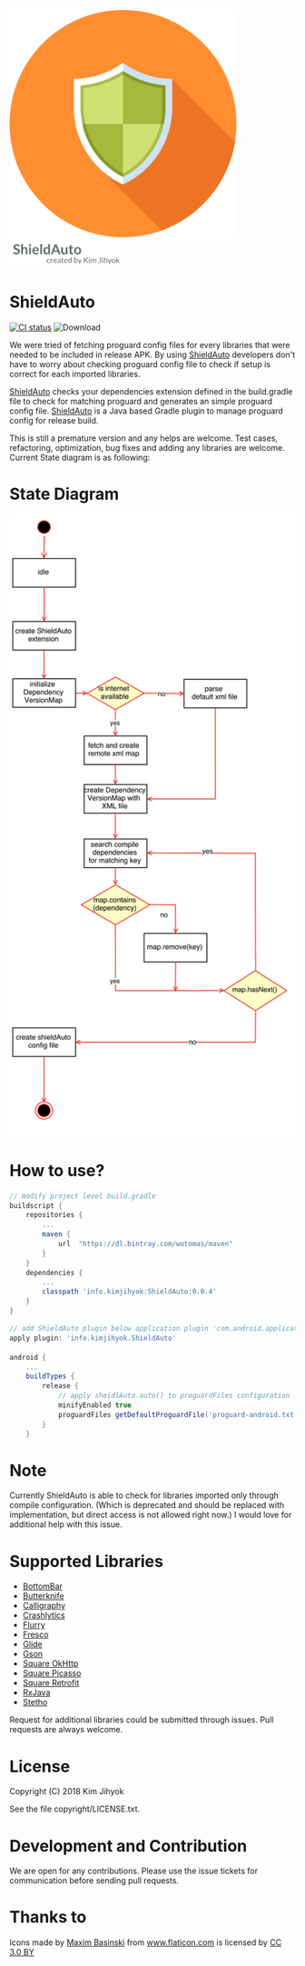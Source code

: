 [<img src="media/autoshield.png" width="400" />]() [<img src="media/name.png" width="200" />]()

# ShieldAuto
[![CI status](https://img.shields.io/badge/start%20with-why%3F-brightgreen.svg?style=flat)](https://github.com/wotomas/ShieldAuto) ![Download](https://api.bintray.com/packages/wotomas/maven/ShieldAuto/images/download.svg)

We were tried of fetching proguard config files for every libraries that were needed to be included in release APK. By using [ShieldAuto](https://github.com/wotomas/ShieldAuto/) developers don't have to worry about checking proguard config file to check if setup is correct for each imported libraries.

[ShieldAuto](https://github.com/wotomas/ShieldAuto/) checks your dependencies extension defined in the build.gradle file to check for matching proguard and generates an simple proguard config file. [ShieldAuto](https://github.com/wotomas/ShieldAuto/) is a Java based Gradle plugin to manage proguard config for release build.
 
This is still a premature version and any helps are welcome. Test cases, refactoring, optimization, bug fixes and adding any libraries are welcome. Current State diagram is as following: 

# State Diagram
[<img src="media/state_diagram.png" width="800" />]()

# How to use?
```gradle
// modify project level build.gradle
buildscript {
    repositories {
        ... 
        maven {
            url  "https://dl.bintray.com/wotomas/maven"
        }
    }
    dependencies {
        ...
        classpath 'info.kimjihyok:ShieldAuto:0.0.4'
    }
}
```

```gradle
// add ShieldAuto plugin below application plugin 'com.android.application' plugin
apply plugin: 'info.kimjihyok.ShieldAuto'

android {
    ...  
    buildTypes {
        release {
            // apply sheidlAuto.auto() to proguardFiles configuration
            minifyEnabled true
            proguardFiles getDefaultProguardFile('proguard-android.txt'), 'proguard-rules.pro', shieldAuto.auto()
        }
    }
```

# Note
Currently ShieldAuto is able to check for libraries imported only through compile configuration. (Which is deprecated and should be replaced with implementation, but direct access is not allowed right now.) I would love for additional help with this issue. 

# Supported Libraries
* [BottomBar](https://github.com/roughike/BottomBar/)
* [Butterknife](http://jakewharton.github.io/butterknife/)
* [Calligraphy](https://github.com/chrisjenx/Calligraphy/)
* [Crashlytics](http://try.crashlytics.com/sdk-android/)
* [Flurry](https://github.com/flurry/flurry-android-sdk/)
* [Fresco](https://github.com/facebook/fresco/)
* [Glide](https://github.com/bumptech/glide/)
* [Gson](https://code.google.com/p/google-gson/)
* [Square OkHttp](http://square.github.io/okhttp/)
* [Square Picasso](https://github.com/square/picasso)
* [Square Retrofit](http://square.github.io/retrofit/)
* [RxJava](https://github.com/ReactiveX/RxJava/wiki/The-RxJava-Android-Module)
* [Stetho](https://github.com/facebook/stetho/)

Request for additional libraries could be submitted through issues. Pull requests are always welcome.

# License
Copyright (C) 2018 Kim Jihyok

See the file copyright/LICENSE.txt.

# Development and Contribution
We are open for any contributions. Please use the issue tickets for communication before sending pull requests.

# Thanks to
<div>Icons made by <a href="https://www.flaticon.com/authors/maxim-basinski" title="Maxim Basinski">Maxim Basinski</a> from <a href="https://www.flaticon.com/" title="Flaticon">www.flaticon.com</a> is licensed by <a href="http://creativecommons.org/licenses/by/3.0/" title="Creative Commons BY 3.0" target="_blank">CC 3.0 BY</a></div>

